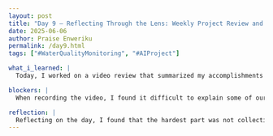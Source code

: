 ```yaml
---
layout: post
title: "Day 9 – Reflecting Through the Lens: Weekly Project Review and Communication Growth "
date: 2025-06-06
author: Praise Enweriku
permalink: /day9.html
tags: ["#WaterQualityMonitoring", "#AIProject"]

what_i_learned: |
  Today, I worked on a video review that summarized my accomplishments and challenges from the past week. This exercise taught me how important it is to reflect not only on what I accomplished, but also on how I communicate those accomplishments. Sometimes, I move so quickly through tasks that I forget to pause and appreciate the progress being made. Preparing for the video made me revisit documentation, check our shared project files, and go over emails and notes to jog my memory. That process alone helped me realize just how much behind the scenes work we’ve done.I also learned that presenting your work visually or verbally is a different skill than just completing the work. I had to think about how to explain our sensor selection research to someone unfamiliar with the process, which forced me to better understand it myself. Lastly, I learned the value of planning having a clear set of goals for the next phase made our video more purposeful and focused.

blockers: |
  When recording the video, I found it difficult to explain some of our technical challenges clearly. I realized that while I understood the problems internally, articulating them in a way that others could understand was much harder. This slowed down my recording process and required multiple takes to get things right.

reflection: |
  Reflecting on the day, I found that the hardest part was not collecting the information but communicating it effectively. I had a mental list of everything we had done, but turning that into a structured video presentation was surprisingly challenging. I often paused mid-sentence trying to figure out how to say what I was thinking. It showed me how important communication skills are, especially when working in teams. The process pushed me out of my comfort zone, and I appreciated that growth. It made me realize that I want to get better at public speaking and explaining technical concepts with confidence. I also noticed that once I got into the rhythm of speaking, I was able to connect ideas more naturally. Going forward, I plan to practice summarizing my progress verbally on a regular basis to help with future presentations.
---
```

